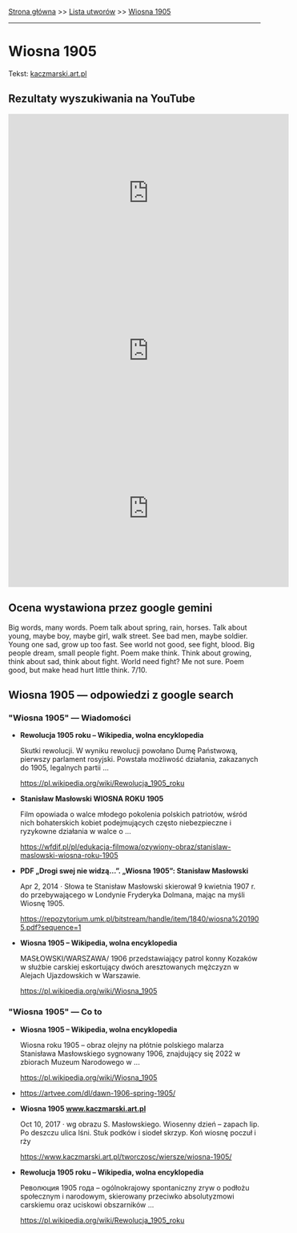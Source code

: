 [Strona główna](../index.md) >> [Lista utworów](../list.md) >> [Wiosna 1905](637.md)

---

# Wiosna 1905

Tekst: [kaczmarski.art.pl](https://www.kaczmarski.art.pl/tworczosc/wiersze/wiosna-1905/)

## Rezultaty wyszukiwania na YouTube

<iframe width="560" height="315" src="https://www.youtube.com/embed/WozUE6r8X0I?si=IdontcarewhotheIRSsendsImnotpayingtaxes" title="YouTube video player" frameborder="0" allow="accelerometer; autoplay; clipboard-write; encrypted-media; gyroscope; picture-in-picture; web-share" referrerpolicy="strict-origin-when-cross-origin" allowfullscreen></iframe>

<iframe width="560" height="315" src="https://www.youtube.com/embed/NTNcxGVgn9I?si=IdontcarewhotheIRSsendsImnotpayingtaxes" title="YouTube video player" frameborder="0" allow="accelerometer; autoplay; clipboard-write; encrypted-media; gyroscope; picture-in-picture; web-share" referrerpolicy="strict-origin-when-cross-origin" allowfullscreen></iframe>

<iframe width="560" height="315" src="https://www.youtube.com/embed/5MA4PacCjv0?si=IdontcarewhotheIRSsendsImnotpayingtaxes" title="YouTube video player" frameborder="0" allow="accelerometer; autoplay; clipboard-write; encrypted-media; gyroscope; picture-in-picture; web-share" referrerpolicy="strict-origin-when-cross-origin" allowfullscreen></iframe>

## Ocena wystawiona przez google gemini

Big words, many words. Poem talk about spring, rain, horses. Talk about young, maybe boy, maybe girl, walk street. See bad men, maybe soldier. Young one sad, grow up too fast. See world not good, see fight, blood. Big people dream, small people fight. Poem make think. Think about growing, think about sad, think about fight. World need fight? Me not sure. Poem good, but make head hurt little think. 7/10. 


## Wiosna 1905 — odpowiedzi z google search

### "Wiosna 1905" — Wiadomości

- **Rewolucja 1905 roku – Wikipedia, wolna encyklopedia**

    Skutki rewolucji. W wyniku rewolucji powołano Dumę Państwową, pierwszy parlament rosyjski. Powstała możliwość działania, zakazanych do 1905, legalnych partii ... 

   <https://pl.wikipedia.org/wiki/Rewolucja_1905_roku>
- **Stanisław Masłowski WIOSNA ROKU 1905**

    Film opowiada o walce młodego pokolenia polskich patriotów, wśród nich bohaterskich kobiet podejmujących często niebezpieczne i ryzykowne działania w walce o ... 

   <https://wfdif.pl/pl/edukacja-filmowa/ozywiony-obraz/stanislaw-maslowski-wiosna-roku-1905>
- **PDF „Drogi swej nie widzą…”. „Wiosna 1905”: Stanisław Masłowski**

    Apr 2, 2014  ·  Słowa te Stanisław Masłowski skierował 9 kwietnia 1907 r. do przebywającego w Londynie Fryderyka Dolmana, mając na myśli Wiosnę 1905. 

   <https://repozytorium.umk.pl/bitstream/handle/item/1840/wiosna%201905.pdf?sequence=1>
- **Wiosna 1905 – Wikipedia, wolna encyklopedia**

    MASŁOWSKI/WARSZAWA/ 1906 przedstawiający patrol konny Kozaków w służbie carskiej eskortujący dwóch aresztowanych mężczyzn w Alejach Ujazdowskich w Warszawie. 

   <https://pl.wikipedia.org/wiki/Wiosna_1905>

### "Wiosna 1905" — Co to

- **Wiosna 1905 – Wikipedia, wolna encyklopedia**

    Wiosna roku 1905 – obraz olejny na płótnie polskiego malarza Stanisława Masłowskiego sygnowany 1906, znajdujący się 2022 w zbiorach Muzeum Narodowego w ... 

   <https://pl.wikipedia.org/wiki/Wiosna_1905>
- <https://artvee.com/dl/dawn-1906-spring-1905/>
- **Wiosna 1905 www.kaczmarski.art.pl**

    Oct 10, 2017  ·  wg obrazu S. Masłowskiego. Wiosenny dzień – zapach lip. Po deszczu ulica lśni. Stuk podków i siodeł skrzyp. Koń wiosnę poczuł i rży 

   <https://www.kaczmarski.art.pl/tworczosc/wiersze/wiosna-1905/>
- **Rewolucja 1905 roku – Wikipedia, wolna encyklopedia**

    Революция 1905 года – ogólnokrajowy spontaniczny zryw o podłożu społecznym i narodowym, skierowany przeciwko absolutyzmowi carskiemu oraz uciskowi obszarników ... 

   <https://pl.wikipedia.org/wiki/Rewolucja_1905_roku>

